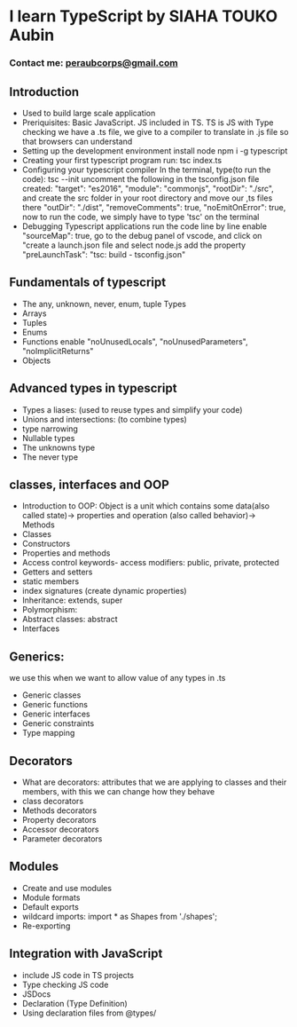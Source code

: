 # I learn TypeScript by SIAHA TOUKO Aubin

### Contact me: peraubcorps@gmail.com

## Introduction

- Used to build large scale application
- Preriquisites: Basic JavaScript. JS included in TS.
  TS is JS with Type checking
  we have a .ts file, we give to a compiler to translate in .js file so that browsers can understand
- Setting up the development environment
  install node
  npm i -g typescript <!--this is to install the compiler tsc //tsc -v  -->
- Creating your first typescript program
  run: tsc index.ts
- Configuring your typescript compiler
  In the terminal, type(to run the code): tsc --init
  uncomment the following in the tsconfig.json file created:
  "target": "es2016",
  "module": "commonjs",
  "rootDir": "./src", and create the src folder in your root directory and move our ,ts files there
  "outDir": "./dist",
  "removeComments": true,
  "noEmitOnError": true,
  now to run the code, we simply have to type 'tsc' on the terminal
- Debugging Typescript applications
  run the code line by line enable "sourceMap": true,
  go to the debug panel of vscode, and click on "create a launch.json file and select node.js
  add the property "preLaunchTask": "tsc: build - tsconfig.json"

## Fundamentals of typescript

- The any, unknown, never, enum, tuple Types
- Arrays
- Tuples
- Enums
- Functions
  enable "noUnusedLocals", "noUnusedParameters", "noImplicitReturns"
- Objects

## Advanced types in typescript

- Types a liases: (used to reuse types and simplify your code)
- Unions and intersections: (to combine types)
- type narrowing
- Nullable types
- The unknowns type
- The never type

## classes, interfaces and OOP

- Introduction to OOP:
  Object is a unit which contains some data(also called state)-> properties and operation (also called behavior)-> Methods
- Classes
- Constructors
- Properties and methods
- Access control keywords- access modifiers: public, private, protected
- Getters and setters
- static members
- index signatures (create dynamic properties)
- Inheritance: extends, super
- Polymorphism:
- Abstract classes: abstract
- Interfaces

## Generics:

we use this when we want to allow value of any types in .ts

- Generic classes
- Generic functions
- Generic interfaces
- Generic constraints
- Type mapping

## Decorators

- What are decorators: attributes that we are applying to classes and their members, with this we can change how they behave
- class decorators
- Methods decorators
- Property decorators
- Accessor decorators
- Parameter decorators

## Modules

- Create and use modules
- Module formats
- Default exports
- wildcard imports: import \* as Shapes from './shapes';
- Re-exporting

## Integration with JavaScript

- include JS code in TS projects
- Type checking JS code
- JSDocs
- Declaration (Type Definition)
- Using declaration files from @types/
